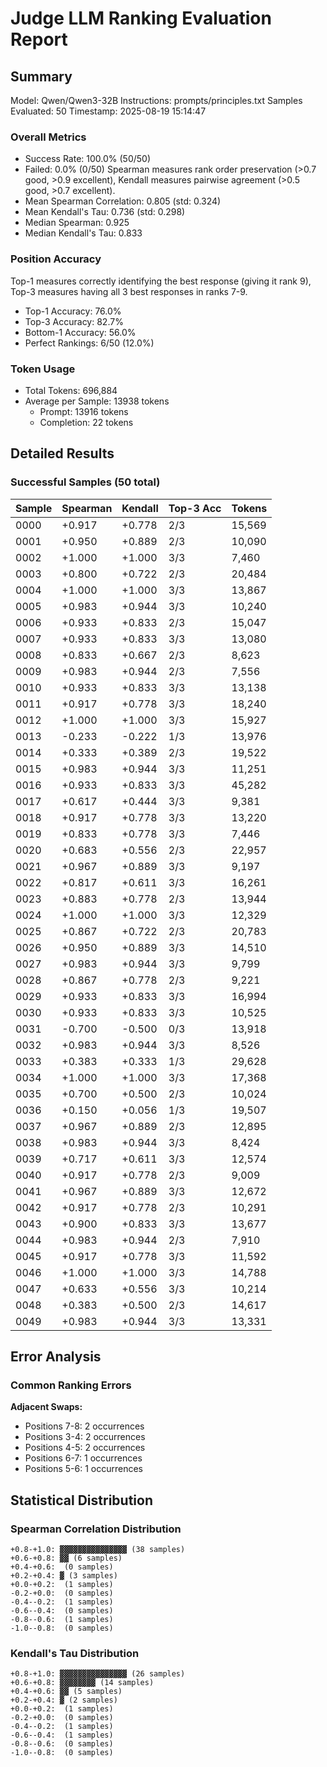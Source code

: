 # Judge LLM Ranking Evaluation Report

## Summary

Model: Qwen/Qwen3-32B
Instructions: prompts/principles.txt
Samples Evaluated: 50
Timestamp: 2025-08-19 15:14:47

### Overall Metrics
- Success Rate: 100.0% (50/50)
- Failed: 0.0% (0/50)
Spearman measures rank order preservation (>0.7 good, >0.9 excellent), Kendall measures pairwise agreement (>0.5 good, >0.7 excellent).
- Mean Spearman Correlation: 0.805 (std: 0.324)
- Mean Kendall's Tau: 0.736 (std: 0.298)
- Median Spearman: 0.925
- Median Kendall's Tau: 0.833

### Position Accuracy
Top-1 measures correctly identifying the best response (giving it rank 9), Top-3 measures having all 3 best responses in ranks 7-9.
- Top-1 Accuracy: 76.0%
- Top-3 Accuracy: 82.7%
- Bottom-1 Accuracy: 56.0%
- Perfect Rankings: 6/50 (12.0%)

### Token Usage
- Total Tokens: 696,884
- Average per Sample: 13938 tokens
  - Prompt: 13916 tokens
  - Completion: 22 tokens

## Detailed Results

### Successful Samples (50 total)

| Sample   | Spearman | Kendall  | Top-3 Acc | Tokens   |
|----------|----------|----------|-----------|----------|
| 0000     |   +0.917 |   +0.778 | 2/3       | 15,569   |
| 0001     |   +0.950 |   +0.889 | 2/3       | 10,090   |
| 0002     |   +1.000 |   +1.000 | 3/3       | 7,460    |
| 0003     |   +0.800 |   +0.722 | 2/3       | 20,484   |
| 0004     |   +1.000 |   +1.000 | 3/3       | 13,867   |
| 0005     |   +0.983 |   +0.944 | 3/3       | 10,240   |
| 0006     |   +0.933 |   +0.833 | 2/3       | 15,047   |
| 0007     |   +0.933 |   +0.833 | 3/3       | 13,080   |
| 0008     |   +0.833 |   +0.667 | 2/3       | 8,623    |
| 0009     |   +0.983 |   +0.944 | 2/3       | 7,556    |
| 0010     |   +0.933 |   +0.833 | 3/3       | 13,138   |
| 0011     |   +0.917 |   +0.778 | 3/3       | 18,240   |
| 0012     |   +1.000 |   +1.000 | 3/3       | 15,927   |
| 0013     |   -0.233 |   -0.222 | 1/3       | 13,976   |
| 0014     |   +0.333 |   +0.389 | 2/3       | 19,522   |
| 0015     |   +0.983 |   +0.944 | 3/3       | 11,251   |
| 0016     |   +0.933 |   +0.833 | 3/3       | 45,282   |
| 0017     |   +0.617 |   +0.444 | 3/3       | 9,381    |
| 0018     |   +0.917 |   +0.778 | 3/3       | 13,220   |
| 0019     |   +0.833 |   +0.778 | 3/3       | 7,446    |
| 0020     |   +0.683 |   +0.556 | 2/3       | 22,957   |
| 0021     |   +0.967 |   +0.889 | 3/3       | 9,197    |
| 0022     |   +0.817 |   +0.611 | 3/3       | 16,261   |
| 0023     |   +0.883 |   +0.778 | 2/3       | 13,944   |
| 0024     |   +1.000 |   +1.000 | 3/3       | 12,329   |
| 0025     |   +0.867 |   +0.722 | 2/3       | 20,783   |
| 0026     |   +0.950 |   +0.889 | 3/3       | 14,510   |
| 0027     |   +0.983 |   +0.944 | 3/3       | 9,799    |
| 0028     |   +0.867 |   +0.778 | 2/3       | 9,221    |
| 0029     |   +0.933 |   +0.833 | 3/3       | 16,994   |
| 0030     |   +0.933 |   +0.833 | 3/3       | 10,525   |
| 0031     |   -0.700 |   -0.500 | 0/3       | 13,918   |
| 0032     |   +0.983 |   +0.944 | 3/3       | 8,526    |
| 0033     |   +0.383 |   +0.333 | 1/3       | 29,628   |
| 0034     |   +1.000 |   +1.000 | 3/3       | 17,368   |
| 0035     |   +0.700 |   +0.500 | 2/3       | 10,024   |
| 0036     |   +0.150 |   +0.056 | 1/3       | 19,507   |
| 0037     |   +0.967 |   +0.889 | 2/3       | 12,895   |
| 0038     |   +0.983 |   +0.944 | 3/3       | 8,424    |
| 0039     |   +0.717 |   +0.611 | 3/3       | 12,574   |
| 0040     |   +0.917 |   +0.778 | 2/3       | 9,009    |
| 0041     |   +0.967 |   +0.889 | 3/3       | 12,672   |
| 0042     |   +0.917 |   +0.778 | 2/3       | 10,291   |
| 0043     |   +0.900 |   +0.833 | 3/3       | 13,677   |
| 0044     |   +0.983 |   +0.944 | 2/3       | 7,910    |
| 0045     |   +0.917 |   +0.778 | 3/3       | 11,592   |
| 0046     |   +1.000 |   +1.000 | 3/3       | 14,788   |
| 0047     |   +0.633 |   +0.556 | 3/3       | 10,214   |
| 0048     |   +0.383 |   +0.500 | 2/3       | 14,617   |
| 0049     |   +0.983 |   +0.944 | 3/3       | 13,331   |

## Error Analysis

### Common Ranking Errors
**Adjacent Swaps:**
- Positions 7-8: 2 occurrences
- Positions 3-4: 2 occurrences
- Positions 4-5: 2 occurrences
- Positions 6-7: 1 occurrences
- Positions 5-6: 1 occurrences

## Statistical Distribution

### Spearman Correlation Distribution
```
+0.8-+1.0: ▓▓▓▓▓▓▓▓▓▓▓▓▓▓▓ (38 samples)
+0.6-+0.8: ▓▓ (6 samples)
+0.4-+0.6:  (0 samples)
+0.2-+0.4: ▓ (3 samples)
+0.0-+0.2:  (1 samples)
-0.2-+0.0:  (0 samples)
-0.4--0.2:  (1 samples)
-0.6--0.4:  (0 samples)
-0.8--0.6:  (1 samples)
-1.0--0.8:  (0 samples)
```

### Kendall's Tau Distribution
```
+0.8-+1.0: ▓▓▓▓▓▓▓▓▓▓▓▓▓▓▓ (26 samples)
+0.6-+0.8: ▓▓▓▓▓▓▓▓ (14 samples)
+0.4-+0.6: ▓▓ (5 samples)
+0.2-+0.4: ▓ (2 samples)
+0.0-+0.2:  (1 samples)
-0.2-+0.0:  (0 samples)
-0.4--0.2:  (1 samples)
-0.6--0.4:  (1 samples)
-0.8--0.6:  (0 samples)
-1.0--0.8:  (0 samples)
```